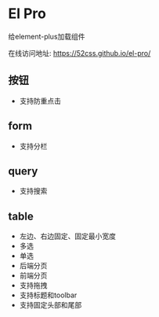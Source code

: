 # El Pro

给element-plus加载组件

在线访问地址: https://52css.github.io/el-pro/

## 按钮

* 支持防重点击

## form

* 支持分栏

## query

* 支持搜索

## table

* 左边、右边固定、固定最小宽度
* 多选
* 单选
* 后端分页
* 前端分页
* 支持拖拽
* 支持标题和toolbar
* 支持固定头部和尾部

